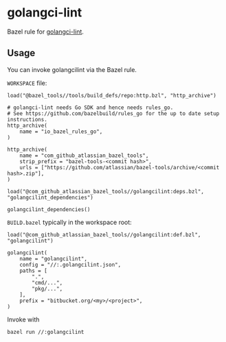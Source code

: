 # golangci-lint

Bazel rule for [golangci-lint](https://github.com/golangci/golangci-lint).

## Usage

You can invoke golangcilint via the Bazel rule.

`WORKSPACE` file:
```bzl
load("@bazel_tools//tools/build_defs/repo:http.bzl", "http_archive")

# golangci-lint needs Go SDK and hence needs rules_go.
# See https://github.com/bazelbuild/rules_go for the up to date setup instructions.
http_archive(
    name = "io_bazel_rules_go",
)

http_archive(
    name = "com_github_atlassian_bazel_tools",
    strip_prefix = "bazel-tools-<commit hash>",
    urls = ["https://github.com/atlassian/bazel-tools/archive/<commit hash>.zip"],
)

load("@com_github_atlassian_bazel_tools//golangcilint:deps.bzl", "golangcilint_dependencies")

golangcilint_dependencies()
```

`BUILD.bazel` typically in the workspace root:
```bzl
load("@com_github_atlassian_bazel_tools//golangcilint:def.bzl", "golangcilint")

golangcilint(
    name = "golangcilint",
    config = "//:.golangcilint.json",
    paths = [
        ".",
        "cmd/...",
        "pkg/...",
    ],
    prefix = "bitbucket.org/<my>/<project>",
)
```
Invoke with
```bash
bazel run //:golangcilint
```
